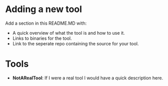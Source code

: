 # Adding a new tool
Add a section in this README.MD with:
- A quick overview of what the tool is and how to use it.
- Links to binaries for the tool.
- Link to the seperate repo containing the source for your tool.

# Tools
- **NotARealTool**: If I were a real tool I would have a quick description here.